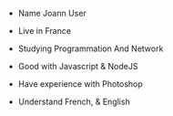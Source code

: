 - Name Joann User

- Live in France

- Studying Programmation And Network

- Good with Javascript & NodeJS

- Have experience with Photoshop

- Understand French, & English
